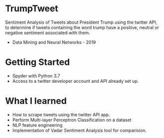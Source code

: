 # TrumpTweet
Sentiment Analysis of Tweets about President Trump using the twitter API, to determine if tweets containing the word trump have a positive, neutral or negative sentiment associated with them.

* Data Mining and Neural Networks - 2019
# Getting Started
* Spyder with Python 3.7 
* Access to a twitter developer account and API already set up.

# What I learned
 * How to scrape tweets using the twitter API app.
 * Perform Multi-layer Perceptron Classification on a dataset 
 * NLP feature engineering
 * Implementation of Vadar Sentiment Analysis tool for comparision. 
